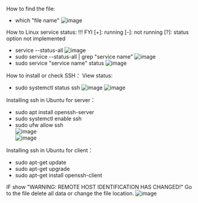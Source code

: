 How to find the file:
- which "file name"
![image](https://github.com/cyberwh15ky/centos_command/assets/142871997/2a75b69a-a756-4963-bdc7-35fcbcd39941)


How to Linux service status:
!!! FYI
[+]: running
[-]: not running
[?]: status option not implemented

- service --status-all
![image](https://github.com/cyberwh15ky/centos_command/assets/142871997/9e7613e3-5564-4541-b473-1e2f79ec4e0c)
- sudo service --status-all | grep "service name"
![image](https://github.com/cyberwh15ky/centos_command/assets/142871997/55485252-dfa9-4f6e-8129-7d4a6b2e6f3c)
- sudo service "service name" status
![image](https://github.com/cyberwh15ky/centos_command/assets/142871997/0cc7c913-2909-4f99-9ae9-e518676ada0f)


How to install or check SSH：
View status:
- sudo systemctl status ssh
![image](https://github.com/cyberwh15ky/centos_command/assets/142871997/6a358593-3412-4e08-bfbb-211596e9f713)
![image](https://github.com/cyberwh15ky/centos_command/assets/142871997/e67bf821-677e-4eec-9b3b-aa9c3e35c4f0)


Installing ssh in Ubuntu for server：
- sudo apt install openssh-server
- sudo systemctl enable ssh
- sudo ufw allow ssh  
![image](https://github.com/cyberwh15ky/centos_command/assets/142871997/2d6ce420-b8aa-4aeb-beeb-dd1a6c50532d)  
![image](https://github.com/cyberwh15ky/centos_command/assets/142871997/a1a088f3-b226-4cab-9235-6adc7b4c5453)


Installing ssh in Ubuntu for client：
- sudo apt-get update
- sudo apt-get upgrade
- sudo apt-get install openssh-client


IF show "WARNING: REMOTE HOST IDENTIFICATION HAS CHANGED!" Go to the file delete all data or change the file location.
![image](https://github.com/cyberwh15ky/centos_command/assets/142871997/1a4cff27-f95e-4408-bb65-7e68fbfb86dc)

